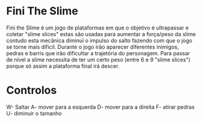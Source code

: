 # Fini The Slime

Fini the Slime é um jogo de plataformas em que o objetivo é ultrapassar e coletar "slime slices" estas são usadas para aumentar a força/peso da slime contudo esta mecânica diminui o impulso do salto fazendo com que o jogo se torne mais dificil.
Durante o jogo irão aparecer diferentes inimigos, pedras e barris que irão dificultar a trajetória do personagem.
Para passar de nível a slime necessita de ter um certo peso (entre 6 e 9 "slime slices") porque só assim a plataforma final irá descer.

# Controlos
W- Saltar
A- mover para a esquerda
D- mover para a direita
F- atirar pedras
U- diminuir o tamanho
